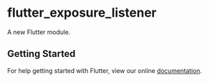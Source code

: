 # flutter_exposure_listener

A new Flutter module.

## Getting Started

For help getting started with Flutter, view our online
[documentation](https://flutter.dev/).
